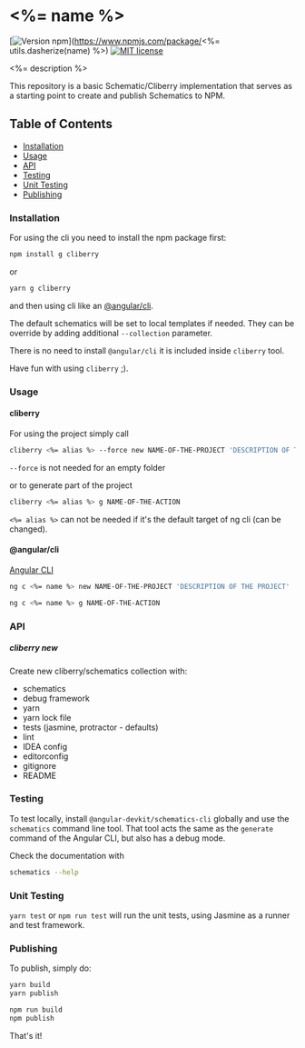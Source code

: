 # <%= name %>

[![Version npm](https://img.shields.io/npm/v/node-window-polyfill.svg)](https://www.npmjs.com/package/<%= utils.dasherize(name) %>)
[![MIT license](http://img.shields.io/badge/license-MIT-brightgreen.svg)](http://opensource.org/licenses/MIT) 

<%= description %>

This repository is a basic Schematic/Cliberry implementation that serves as a starting point to create and publish Schematics to NPM.

## Table of Contents

* [Installation](#installation)
* [Usage](#usage)
* [API](#api)
* [Testing](#testing)
* [Unit Testing](#unit-testing)
* [Publishing](#publishing)

### Installation

For using the cli you need to install the npm package first:

```bash
npm install g cliberry
```

or 

```bash
yarn g cliberry
```

and then using cli like an [@angular/cli](https://cli.angular.io/).

The default schematics will be set to local templates if needed. They can be override 
by adding additional `--collection` parameter.

There is no need to install `@angular/cli` it is included inside `cliberry` tool.

Have fun with using `cliberry` ;).


### Usage

#### cliberry

For using the project simply call

```bash
cliberry <%= alias %> --force new NAME-OF-THE-PROJECT 'DESCRIPTION OF THE PROJECT'
```

`--force` is not needed for an empty folder

or to generate part of the project

```bash
cliberry <%= alias %> g NAME-OF-THE-ACTION
```

`<%= alias %>` can not be needed if it's the default target of ng cli 
(can be changed).

#### @angular/cli
[Angular CLI](https://github.com/angular/angular-cli)

```bash
ng c <%= name %> new NAME-OF-THE-PROJECT 'DESCRIPTION OF THE PROJECT'
```

```bash
ng c <%= name %> g NAME-OF-THE-ACTION
```


### API

##### cliberry new
Create new cliberry/schematics collection with:
  * schematics
  * debug framework
  * yarn 
  * yarn lock file
  * tests (jasmine, protractor - defaults)
  * lint
  * IDEA config 
  * editorconfig
  * gitignore
  * README

### Testing

To test locally, install `@angular-devkit/schematics-cli` globally and use the `schematics` command line tool. That tool acts the same as the `generate` command of the Angular CLI, but also has a debug mode.

Check the documentation with

```bash
schematics --help
```

### Unit Testing

`yarn test` or `npm run test` will run the unit tests, using Jasmine as a runner and test framework.

### Publishing

To publish, simply do:

```bash
yarn build
yarn publish
```

```bash
npm run build
npm publish
```

That's it!
